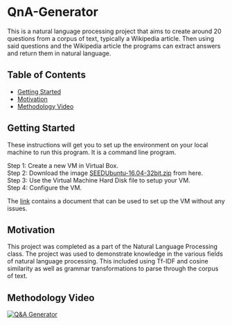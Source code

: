 # QnA-Generator
This is a natural language processing project that aims to create around 20 questions from a corpus of text, typically a Wikipedia article. Then using said questions and the Wikipedia article the programs can extract answers and return them in natural language.

## Table of Contents 

- [Getting Started](#getting-started)
- [Motivation](#motivation)
- [Methodology Video](#methodology-video)


## Getting Started

These instructions will get you to set up the environment on your local machine to run this program. It is a command line program.

Step 1: Create a new VM in Virtual Box.\
Step 2: Download the image [SEEDUbuntu-16.04-32bit.zip](https://seedsecuritylabs.org/lab_env.html) from here.\
Step 3: Use the Virtual Machine Hard Disk file to setup your VM.\
Step 4: Configure the VM.

The [link](https://seedsecuritylabs.org/lab_env.html) contains a document that can be used to set up the VM without any issues.

## Motivation
This project was completed as a part of the Natural Language Processing class. The project was used to demonstrate knowledge in the various fields of natural language processing. This included using Tf-IDF and cosine similarity as well as grammar transformations to parse through the corpus of text.


## Methodology Video
[![Q&A Generator](https://i.imgur.com/C3rZl5K.png)](https://youtu.be/dkMBMAiCnqs "Q&A Generator Report")
